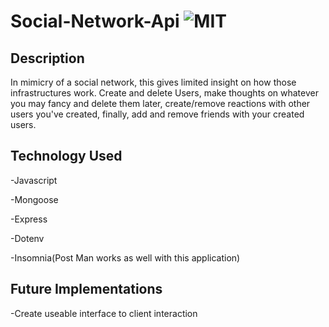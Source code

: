 # Social-Network-Api ![MIT](https://img.shields.io/badge/license-MIT-green)


## Description 
In mimicry of a social network, this gives limited insight on how those infrastructures work. Create and delete Users, make thoughts on whatever you may fancy and delete them later, create/remove reactions with other users you've created, finally, add and remove friends with your created users.

## Technology Used
-Javascript

-Mongoose

-Express

-Dotenv

-Insomnia(Post Man works as well with this application)

## Future Implementations
-Create useable interface to client interaction